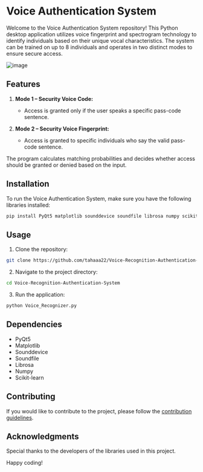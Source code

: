 # Voice Authentication System

Welcome to the Voice Authentication System repository! This Python desktop application utilizes voice fingerprint and spectrogram technology to identify individuals based on their unique vocal characteristics. The system can be trained on up to 8 individuals and operates in two distinct modes to ensure secure access.

![image](https://github.com/MoHazem02/Voice-Authentication-System/assets/66066832/2cdf3042-6a9b-4d06-a7a0-13e2e0220e75)


## Features

1. **Mode 1 – Security Voice Code:**
   - Access is granted only if the user speaks a specific pass-code sentence.
   
2. **Mode 2 – Security Voice Fingerprint:**
   - Access is granted to specific individuals who say the valid pass-code sentence.
   
The program calculates matching probabilities and decides whether access should be granted or denied based on the input.

## Installation

To run the Voice Authentication System, make sure you have the following libraries installed:

```bash
pip install PyQt5 matplotlib sounddevice soundfile librosa numpy scikit-learn
```

## Usage

1. Clone the repository:

```bash
git clone https://github.com/tahaaa22/Voice-Recognition-Authentication-System.git
```

2. Navigate to the project directory:

```bash
cd Voice-Recognition-Authentication-System
```

3. Run the application:

```bash
python Voice_Recognizer.py
```

## Dependencies

- PyQt5
- Matplotlib
- Sounddevice
- Soundfile
- Librosa
- Numpy
- Scikit-learn


## Contributing

If you would like to contribute to the project, please follow the [contribution guidelines](CONTRIBUTING.md).

## Acknowledgments

Special thanks to the developers of the libraries used in this project.

Happy coding!
